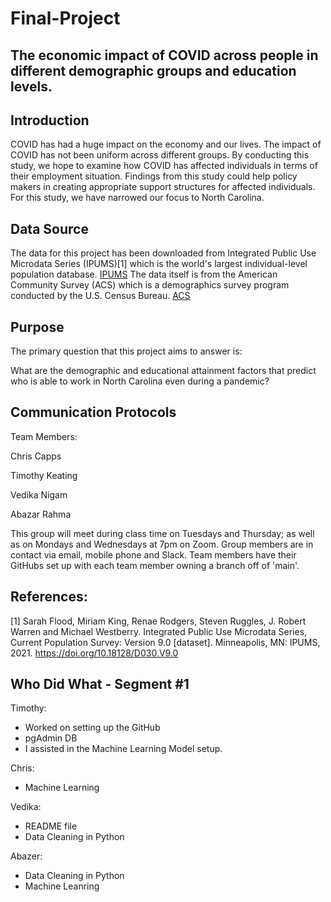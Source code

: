 # Final-Project

## The economic impact of COVID across people in different demographic groups and education levels.

## Introduction
COVID has had a huge impact on the economy and our lives. The impact of COVID has not been uniform across different groups. By conducting this study, we hope to examine how COVID has affected individuals in terms of their employment situation. Findings from this study could help policy makers in creating appropriate support structures for affected individuals. For this study, we have narrowed our focus to North Carolina. 

## Data Source
The data for this project has been downloaded from Integrated Public Use Microdata Series (IPUMS)[1] which is the world's largest individual-level population database.
[IPUMS](https://en.wikipedia.org/wiki/IPUMS)
The data itself is from the American Community Survey (ACS) which is a demographics survey program conducted by the U.S. Census Bureau.
[ACS](https://en.wikipedia.org/wiki/American_Community_Survey)

## Purpose
The primary question that this project aims to answer is:

What are the demographic and educational attainment factors that predict who is able to work in North Carolina even during a pandemic?


## Communication Protocols
Team Members:

Chris Capps

Timothy Keating

Vedika Nigam

Abazar Rahma

This group will meet during class time on Tuesdays and Thursday; as well as on Mondays and Wednesdays at 7pm on Zoom. Group members are in contact via email, mobile phone and Slack. Team members have their GitHubs set up with each team member owning a branch off of 'main'.

## References: 

[1] Sarah Flood, Miriam King, Renae Rodgers, Steven Ruggles, J. Robert Warren and Michael Westberry. Integrated Public Use Microdata Series, Current Population Survey: Version 9.0 [dataset]. Minneapolis, MN: IPUMS, 2021. https://doi.org/10.18128/D030.V9.0



## Who Did What - Segment #1
Timothy: 
- Worked on setting up the GitHub
- pgAdmin DB
- I assisted in the Machine Learning Model setup.  

Chris:  
- Machine Learning 

Vedika:
- README file
- Data Cleaning in Python

Abazer:
- Data Cleaning in Python
- Machine Leanring
